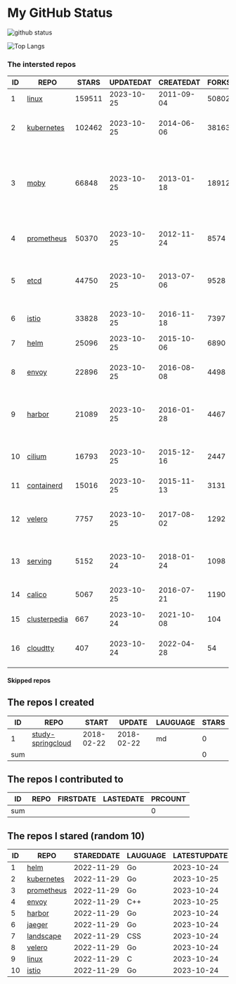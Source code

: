 # My GitHub Status

<img src="https://github-readme-stats-1.yihong0618.vercel.app/api?username=daoqingniu&show_icons=true&&&hide_title=true&count_private=true" alt="github status" />

![Top Langs](https://github-readme-stats-1.yihong0618.vercel.app/api/top-langs/?username=daoqingniu&layout=compact)

<!--START_SECTION:github_repos-->
### The intersted repos
| ID |                              REPO                               | STARS  | UPDATEDAT  | CREATEDAT  | FORKSCOUNT |                                                DESCRIPTIONS                                                |
|----|-----------------------------------------------------------------|--------|------------|------------|------------|------------------------------------------------------------------------------------------------------------|
|  1 | [linux](https://github.com/torvalds/linux)                      | 159511 | 2023-10-25 | 2011-09-04 |      50802 | Linux kernel source tree                                                                                   |
|  2 | [kubernetes](https://github.com/kubernetes/kubernetes)          | 102462 | 2023-10-25 | 2014-06-06 |      38163 | Production-Grade Container Scheduling and Management                                                       |
|  3 | [moby](https://github.com/moby/moby)                            |  66848 | 2023-10-25 | 2013-01-18 |      18912 | The Moby Project - a collaborative project for the container ecosystem to assemble container-based systems |
|  4 | [prometheus](https://github.com/prometheus/prometheus)          |  50370 | 2023-10-25 | 2012-11-24 |       8574 | The Prometheus monitoring system and time series database.                                                 |
|  5 | [etcd](https://github.com/etcd-io/etcd)                         |  44750 | 2023-10-25 | 2013-07-06 |       9528 | Distributed reliable key-value store for the most critical data of a distributed system                    |
|  6 | [istio](https://github.com/istio/istio)                         |  33828 | 2023-10-25 | 2016-11-18 |       7397 | Connect, secure, control, and observe services.                                                            |
|  7 | [helm](https://github.com/helm/helm)                            |  25096 | 2023-10-25 | 2015-10-06 |       6890 | The Kubernetes Package Manager                                                                             |
|  8 | [envoy](https://github.com/envoyproxy/envoy)                    |  22896 | 2023-10-25 | 2016-08-08 |       4498 | Cloud-native high-performance edge/middle/service proxy                                                    |
|  9 | [harbor](https://github.com/goharbor/harbor)                    |  21089 | 2023-10-25 | 2016-01-28 |       4467 | An open source trusted cloud native registry project that stores, signs, and scans content.                |
| 10 | [cilium](https://github.com/cilium/cilium)                      |  16793 | 2023-10-25 | 2015-12-16 |       2447 | eBPF-based Networking, Security, and Observability                                                         |
| 11 | [containerd](https://github.com/containerd/containerd)          |  15016 | 2023-10-25 | 2015-11-13 |       3131 | An open and reliable container runtime                                                                     |
| 12 | [velero](https://github.com/vmware-tanzu/velero)                |   7757 | 2023-10-25 | 2017-08-02 |       1292 | Backup and migrate Kubernetes applications and their persistent volumes                                    |
| 13 | [serving](https://github.com/knative/serving)                   |   5152 | 2023-10-24 | 2018-01-24 |       1098 | Kubernetes-based, scale-to-zero, request-driven compute                                                    |
| 14 | [calico](https://github.com/projectcalico/calico)               |   5067 | 2023-10-25 | 2016-07-21 |       1190 | Cloud native networking and network security                                                               |
| 15 | [clusterpedia](https://github.com/clusterpedia-io/clusterpedia) |    667 | 2023-10-24 | 2021-10-08 |        104 | The Encyclopedia of Kubernetes clusters                                                                    |
| 16 | [cloudtty](https://github.com/cloudtty/cloudtty)                |    407 | 2023-10-24 | 2022-04-28 |         54 | A Friendly Kubernetes CloudShell (Web Terminal) !                                                          |



#### Skipped repos
<!--END_SECTION:github_repos-->

<!--START_SECTION:my_github-->
## The repos I created
| ID  |                                 REPO                                 |   START    |   UPDATE   | LAUGUAGE | STARS |
|-----|----------------------------------------------------------------------|------------|------------|----------|-------|
|   1 | [study-springcloud](https://github.com/daoqingniu/study-springcloud) | 2018-02-22 | 2018-02-22 | md       |     0 |
| sum |                                                                      |            |            |          |     0 |

## The repos I contributed to
| ID  | REPO | FIRSTDATE | LASTEDATE | PRCOUNT |
|-----|------|-----------|-----------|---------|
| sum |      |           |           |       0 |

## The repos I stared (random 10)
| ID |                          REPO                          | STAREDDATE | LAUGUAGE | LATESTUPDATE |
|----|--------------------------------------------------------|------------|----------|--------------|
|  1 | [helm](https://github.com/helm/helm)                   | 2022-11-29 | Go       | 2023-10-24   |
|  2 | [kubernetes](https://github.com/kubernetes/kubernetes) | 2022-11-29 | Go       | 2023-10-25   |
|  3 | [prometheus](https://github.com/prometheus/prometheus) | 2022-11-29 | Go       | 2023-10-24   |
|  4 | [envoy](https://github.com/envoyproxy/envoy)           | 2022-11-29 | C++      | 2023-10-25   |
|  5 | [harbor](https://github.com/goharbor/harbor)           | 2022-11-29 | Go       | 2023-10-24   |
|  6 | [jaeger](https://github.com/jaegertracing/jaeger)      | 2022-11-29 | Go       | 2023-10-24   |
|  7 | [landscape](https://github.com/cncf/landscape)         | 2022-11-29 | CSS      | 2023-10-24   |
|  8 | [velero](https://github.com/vmware-tanzu/velero)       | 2022-11-29 | Go       | 2023-10-24   |
|  9 | [linux](https://github.com/torvalds/linux)             | 2022-11-29 | C        | 2023-10-24   |
| 10 | [istio](https://github.com/istio/istio)                | 2022-11-29 | Go       | 2023-10-24   |

<!--END_SECTION:my_github-->
